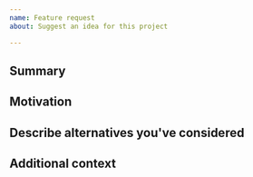 ```yaml
---
name: Feature request
about: Suggest an idea for this project

---
```


<!--

Have you read Capa's Code of Conduct? By filing an Issue, you are expected to comply with it, including treating everyone with respect: https://github.com/fireeye/capa/blob/master/CODE_OF_CONDUCT.md
-->

## Summary

<!-- One paragraph explanation of the feature. -->

## Motivation

<!-- Why are we doing this? What use cases does it support? What is the expected outcome? -->

## Describe alternatives you've considered

<!-- A clear and concise description of the alternative solutions you've considered. Be sure to explain why Atom's existing customizability isn't suitable for this feature. -->

## Additional context

<!-- Add any other context or screenshots about the feature request here. -->
